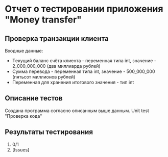 <h1>Отчет о тестировании приложения "Money transfer"</h1>
<h2>Проверка транзакции клиента</h2>
<p>Входные данные:
   <ul>
   <li>Tекущий баланс счёта клиента - переменная типа int, значение - 2_000_000_000 (два миллиарда рублей)</li>
   
   <li>Cумма перевода - переменная типа int, значение - 500_000_000 (пятьсот миллионов рублей)</li>
   
   <li>Переменная для хранения итогового значения - тип int</li>
   </ul>
 </p>
 <h2>Описание тестов</h2> 
 Создана программа согласно описанным выше данным.
 Unit test "Проверка кода"
 <h2>Результаты тестирования</h2>
 <p> 
 <ol>
 <li>0/1</li>
 <li> [Issues] <https://github.com/Kamperk/hw_java_1/issues/1> </li>
 </ol>
 
 </p>
 
 